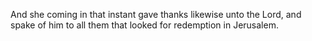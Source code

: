 And she coming in that instant gave thanks likewise unto the Lord, and spake of him to all them that looked for redemption in Jerusalem.
